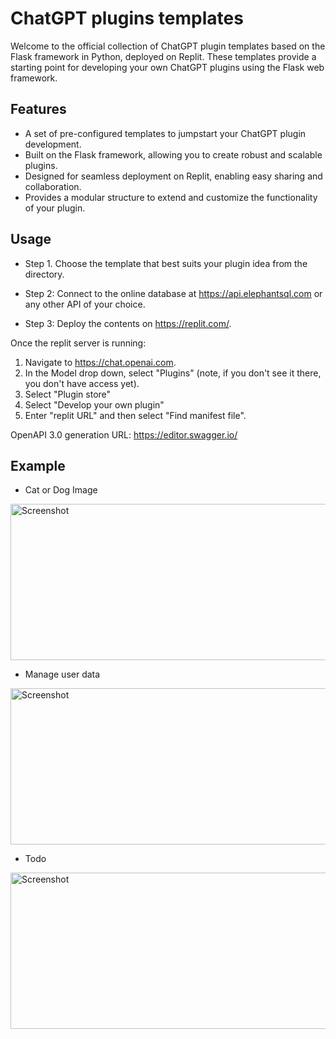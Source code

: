 # ChatGPT plugins templates
Welcome to the official collection of ChatGPT plugin templates based on the Flask framework in Python, deployed on Replit. These templates provide a starting point for developing your own ChatGPT plugins using the Flask web framework.

## Features

- A set of pre-configured templates to jumpstart your ChatGPT plugin development.
- Built on the Flask framework, allowing you to create robust and scalable plugins.
- Designed for seamless deployment on Replit, enabling easy sharing and collaboration.
- Provides a modular structure to extend and customize the functionality of your plugin.

## Usage

- Step 1. Choose the template that best suits your plugin idea from the directory.

- Step 2: Connect to the online database at https://api.elephantsql.com or any other API of your choice.

- Step 3: Deploy the contents on https://replit.com/.


Once the replit server is running:

1. Navigate to https://chat.openai.com. 
2. In the Model drop down, select "Plugins" (note, if you don't see it there, you don't have access yet).
3. Select "Plugin store"
4. Select "Develop your own plugin"
5. Enter "replit URL" and then select "Find manifest file".

OpenAPI 3.0 generation URL: https://editor.swagger.io/


## Example
- Cat or Dog Image

<img src="https://raw.githubusercontent.com/TechChatGPT-Solutions/ChatGPTPluginTemplates/main/Cat%20or%20Dog%20Image/截屏2023-05-16%2007.33.12.png" alt="Screenshot" width="700" height="250">

- Manage user data

<img src="https://raw.githubusercontent.com/TechChatGPT-Solutions/ChatGPTPluginTemplates/main/Manage%20user%20data/截屏2023-05-16%2007.50.18.png" alt="Screenshot" width="700" height="250">

- Todo
<img src="https://raw.githubusercontent.com/TechChatGPT-Solutions/ChatGPTPluginTemplates/main/To%20do/截屏2023-05-16%2008.01.34.png" alt="Screenshot" width="700" height="250">

